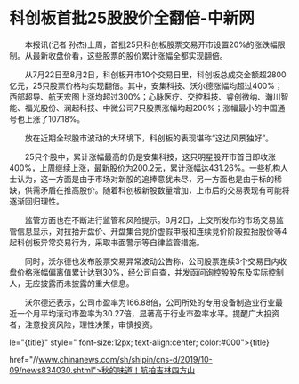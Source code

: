 # 科创板首批25股股价全翻倍-中新网

　　本报讯(记者 孙杰)上周，首批25只科创板股票交易开市设置20%的涨跌幅限制。从最新收盘价看，这些股票的股价累计涨幅全都实现翻倍。

　　从7月22日至8月2日，科创板开市10个交易日里，科创板总成交金额超2800亿元，25只股票价格均实现翻倍。其中，安集科技、沃尔德涨幅均超过400%；西部超导、航天宏图上涨均超过300%；心脉医疗、交控科技、睿创微纳、瀚川智能、福光股份、澜起科技、中微公司7只股票涨幅均超200%；涨幅最小的中国通号也上涨了107.18%。

　　放在近期全球股市波动的大环境下，科创板的表现堪称“这边风景独好”。

　　25只个股中，累计涨幅最高的仍是安集科技，这只明星股开市首日即收涨400%，上周继续上涨，最新股价为200.2元，累计涨幅达431.26%。一些机构人士认为，这一方面是由于市场对新股的追捧意犹未尽，另一方面也是由于标的稀缺，供需矛盾在推高股价。随着科创板新股数量增加，上市后的交易表现有可能将逐渐回归理性。

　　监管方面也在不断进行监管和风险提示。8月2日，上交所发布的市场交易监管信息显示，对拉抬开盘价、开盘集合竞价虚假申报和连续竞价阶段拉抬股价等4起科创板异常交易行为，采取书面警示等自律监管措施。

　　同时，沃尔德也发布股票交易异常波动公告称，公司股票连续3个交易日内收盘价格涨幅偏离值累计达到30%，经公司自查，并发函问询控股股东及实际控制人，无应披露而未披露的重大信息。

　　沃尔德还表示，公司市盈率为166.88倍，公司所处的专用设备制造业行业最近一个月平均滚动市盈率为30.27倍，显著高于行业市盈率水平。提醒广大投资者，注意投资风险，理性决策，审慎投资。

le="{title}" style=" font-size:12px; text-align:center; color:#000">{title}

href="//www.chinanews.com/sh/shipin/cns-d/2019/10-09/news834030.shtml">秋的味道！航拍吉林四方山

